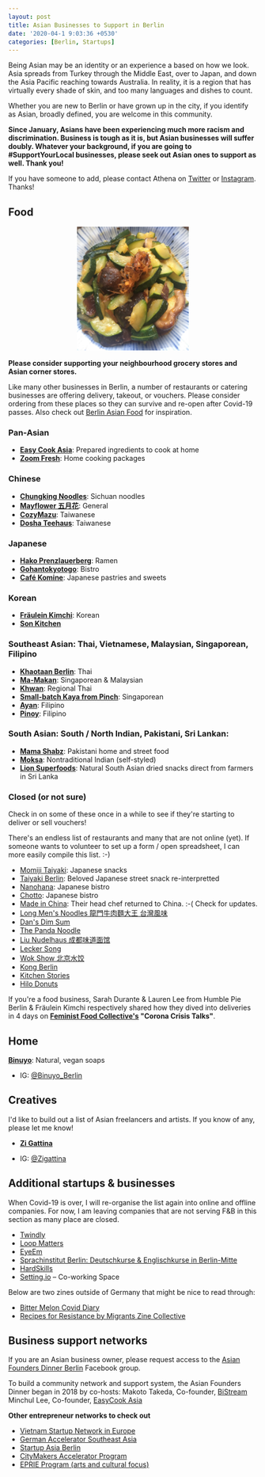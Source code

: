 ```yaml
---
layout: post
title: Asian Businesses to Support in Berlin
date: '2020-04-1 9:03:36 +0530'
categories: [Berlin, Startups]
---
```


Being Asian may be an identity or an experience a based on how we look. Asia spreads from Turkey through the Middle East, over to Japan, and down the Asia Pacific reaching towards Australia. In reality, it is a region that has virtually every shade of skin, and too many languages and dishes to count.

Whether you are new to Berlin or have grown up in the city, if you identify as Asian, broadly defined, you are welcome in this community. 

**Since January, Asians have been experiencing much more racism and discrimination. Business is tough as it is, but Asian businesses will suffer doubly. Whatever your background, if you are going to #SupportYourLocal businesses, please seek out Asian ones to support as well. Thank you!**

If you have someone to add, please contact Athena on [Twitter](http://www.twitter.com/@shenchingtou) or [Instagram](https://instagram.com/thecupandtheroad). Thanks!

## Food

<center><img src="/assets/blog/2020-03/chinese_veg_stirfry.jpg" alt="Chinese vegetarian stirfry" height="250"></center>

**Please consider supporting your neighbourhood grocery stores and Asian corner stores.**

Like many other businesses in Berlin, a number of restaurants or catering businesses are offering delivery, takeout, or vouchers. Please consider ordering from these places so they can survive and re-open after Covid-19 passes. Also check out [Berlin Asian Food](https://www.instagram.com/berlinasianfood/) for inspiration.

### Pan-Asian
*  [**Easy Cook Asia**](https://www.facebook.com/easycookasia/?eid=ARDESy2ZiwYwa11EQsXRaE_PQCTWXBb36s90Lis81jVPxVxQojFX9lHj0mG80gAAIGaJ-8xInteN8yeJ&timeline_context_item_type=intro_card_work&timeline_context_item_source=642427799&fref=tag): Prepared ingredients to cook at home 
*  [**Zoom Fresh**](https://instagram.com/zoom.fresh?igshid=4ch1fkc5ds79): Home cooking packages

### Chinese
*  [**Chungking Noodles**](https://www.instagram.com/chungkingnoodles/): Sichuan noodles
*  [**Mayflower 五月花**](https://www.lieferando.de/en/mayflower-1): General
*  [**CozyMazu**](https://www.facebook.com/Cozymazu/): Taiwanese
*  [**Dosha Teehaus**](https://www.facebook.com/2495913460479004/app/701720909911837): Taiwanese


### Japanese
*  [**Hako Prenzlauerberg**](https://instagram.com/hakoramen.pberg?igshid=1by6o0tquibag): Ramen
* [**Gohantokyotogo**](https://www.facebook.com/Gohantokyotogo-112327130216208/?hc_location=ufi): Bistro
* [**Café Komine**](https://www.facebook.com/cafekomine/?hc_location=ufi): Japanese pastries and sweets 

### Korean 
*  [**Fräulein Kimchi**](https://www.instagram.com/fraeuleinkimchi/): Korean
*  [**Son Kitchen**](https://www.facebook.com/sonkitchen/?hc_location=ufi)

### Southeast Asian: Thai, Vietnamese, Malaysian, Singaporean, Filipino
*  [**Khaotaan Berlin**](https://www.instagram.com/p/B-Fv5EcnUj9/): Thai 
*  [**Ma-Makan**](https://instagram.com/mamakanberlin?igshid=63luwcbt93kk): Singaporean & Malaysian
*  [**Khwan**](www.khwanberlin.com/order-online): Regional Thai
*  [**Small-batch Kaya from Pinch**](https://www.instagram.com/iampinch/): Singaporean
*  [**Ayan**](https://www.ayan-berlin.de/): Filipino
*  [**Pinoy**](http://www.pinoyberlin.de/): Filipino

### South Asian: South / North Indian, Pakistani, Sri Lankan: 
*  [**Mama Shabz**](https://www.instagram.com/mamashabz/): Pakistani home and street food
*  [**Moksa**](https://www.instagram.com/moksa.kitchen/): Nontraditional Indian (self-styled)
*  [**Lion Superfoods**](https://www.facebook.com/Lion-Superfoods-385239848966886/?hc_location=ufi): Natural South Asian dried snacks direct from farmers in Sri Lanka


### Closed (or not sure)
Check in on some of these once in a while to see if they're starting to deliver or sell vouchers!

There's an endless list of restaurants and many that are not online (yet). If someone wants to volunteer to set up a form / open spreadsheet, I can more easily compile this list. :-) 

* [Momiji Taiyaki](https://www.facebook.com/momijiberlin/?hc_location=ufi): Japanese snacks
* [Taiyaki Berlin](https://www.instagram.com/taiyakiberlin/?igshid=cpfw6oujrj3c): Beloved Japanese street snack re-interpretted
* [Nanohana](https://www.instagram.com/nanohana.berlin/): Japanese bistro
* [Chotto](https://www.instagram.com/chottoberlin/): Japanese bistro
* [Made in China](https://www.instagram.com/madeinchina.berlin/?igshid=11gjqpxo04v8l): Their head chef returned to China. :-( Check for updates.
* [Long Men's Noodles 龍門牛肉麵大王 台灣風味](https://www.instagram.com/lonmensnoodlehouse/?igshid=uzqy57t4ioj4)
* [Dan's Dim Sum](https://www.facebook.com/dansdimsumberlin/)
*  [The Panda Noodle](https://www.instagram.com/thepandanoodle/) 
*  [Liu Nudelhaus 成都味道面馆](https://www.instagram.com/liuchengduweidao/?hl=en)
*  [Lecker Song](https://www.facebook.com/leckersong.berlin/)
*  [Wok Show 北京水饺](https://www.facebook.com/pages/Wok-Show/106861286045075)
* [Kong Berlin](https://www.facebook.com/kong.berlin/?ref=py_c&eid=ARB5WemTYFey3JPQIgcEtSloqjO6FX0WLSfv-F21yq3MWnUimyPADZz8Xa32VWP_BMKMYA1u5gLfYr0O)
*  [Kitchen Stories](https://www.kitchenstories.com/en) 
*  [Hilo Donuts](https://hilodonuts.de/) 

If you're a food business, Sarah Durante & Lauren Lee from Humble Pie Berlin & Fräulein Kimchi respectively shared how they dived into deliveries in 4 days on **[Feminist Food Collective's](https://feministfoodclub.com) "Corona Crisis Talks"**.

## Home
[**Binuyo**](www.binuyo.com): Natural, vegan soaps
- IG: [@Binuyo_Berlin](www.instagram.com/binuyo_berlin)

## Creatives
I'd like to build out a list of Asian freelancers and artists. If you know of any, please let me know! 

* [**Zi Gattina**](https://www.zigattina.com)
- IG: [@Zigattina](https://www.instagram.com/zigattina/?fbclid=IwAR0CDf0oSnbKIQgIZ8ujpyEHYadGSDEAjw_Ou4cItnUp5P6X0K9UgE3NijQ)


## Additional startups & businesses
When Covid-19 is over, I will re-organise the list again into online and offline companies. For now, I am leaving companies that are not serving F&B in this section as many place are closed.

*  [Twindly](https://www.twindly.com/) 
*  [Loop Matters](http://www.loopmatters.de/) 
*  [EyeEm](https://www.eyeem.com/) 
*  [Sprachinstitut Berlin: Deutschkurse & Englischkurse in Berlin-Mitte](https://sprachinstitut-berlin.de/) 
*  [HardSkills](https://hardskills.com/) 
*  [Setting.io](https://setting.io/)  – Co-working Space

Below are two zines outside of Germany that might be nice to read through:
* [Bitter Melon Covid Diary](https://www.instagram.com/p/B94hfaSJZp9/?igshid=1mn6jpu5ygrhc)
* [Recipes for Resistance by Migrants Zine Collective](https://www.instagram.com/p/B-JMcZQpHqC/)

## Business support networks
If you are an Asian business owner, please request access to the [Asian Founders Dinner Berlin](https://www.facebook.com/groups/424193485137898/) Facebook group.

To build a community network and support system, the Asian Founders Dinner began in 2018 by co-hosts:
Makoto Takeda, Co-founder,  [BiStream](http://www.bistream.de/) 
Minchul Lee, Co-founder,  [EasyCook Asia](https://easycookasia.de/) 

**Other entrepreneur networks to check out**
*  [Vietnam Startup Network in Europe](https://www.facebook.com/vsneu/?eid=ARDRF25XcnuaCenZ2Y8LfUla8uOS8dRyJfYrRmCxk2Xz_jHbAu2HxIsqh5e9ya8vkTxTSAoiTlv0b1JR&timeline_context_item_type=intro_card_work&timeline_context_item_source=1804261296&fref=tag) 
*  [German Accelerator Southeast Asia](https://www.facebook.com/GAccelerator.SoutheastAsia/?eid=ARBBiRPoAAtvY6Q8va0jSe4652mwNnrorR3HSfLgXxCiOB65VQD-3wDII8AUNTSdTOK7Ky1U8p9Wzo5R&timeline_context_item_type=intro_card_work&timeline_context_item_source=100001961495093&fref=tag) 
*  [Startup Asia Berlin](https://startup-asiaberlin.com/) 
*  [CityMakers Accelerator Program](https://c-makers.de/entry/citymakers-lab/) 
*  [EPRIE Program (arts and cultural focus)](https://eprie.net/program/program-2019/) 
